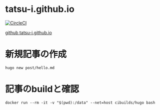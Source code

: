 # tatsu-i.github.io
[![CircleCI](https://circleci.com/gh/tatsu-i/blog/tree/master.svg?style=svg&circle-token=a993774821afc32ab989cfdd3b83324411a79298)](https://circleci.com/gh/tatsu-i/blog/tree/master)

[github tatsu-i.github.io](https://github.com/tatsu-i/tatsu-i.github.io)

# 新規記事の作成
```
hugo new post/hello.md
```

# 記事のbuildと確認
```
docker run --rm -it -v "$(pwd):/data" --net=host cibuilds/hugo bash
```
